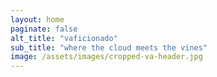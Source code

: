 ```yaml
---
layout: home
paginate: false
alt_title: "vaficionado"
sub_title: "where the cloud meets the vines"
image: /assets/images/cropped-va-header.jpg
---
```


